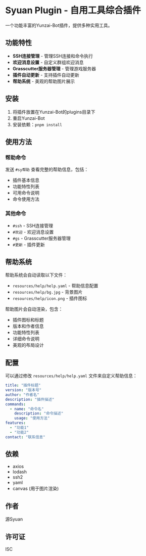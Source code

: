 # Syuan Plugin - 自用工具综合插件

一个功能丰富的Yunzai-Bot插件，提供多种实用工具。

## 功能特性

- **SSH连接管理** - 管理SSH连接和命令执行
- **欢迎消息设置** - 自定义群组欢迎消息
- **Grasscutter服务器管理** - 管理游戏服务器
- **插件自动更新** - 支持插件自动更新
- **帮助系统** - 美观的帮助图片展示

## 安装

1. 将插件放置在Yunzai-Bot的plugins目录下
2. 重启Yunzai-Bot
3. 安装依赖：`pnpm install`

## 使用方法

### 帮助命令
发送 `#sy帮助` 查看完整的帮助信息，包括：
- 插件基本信息
- 功能特性列表
- 可用命令说明
- 命令使用方法

### 其他命令
- `#ssh` - SSH连接管理
- `#欢迎` - 欢迎消息设置
- `#gs` - Grasscutter服务器管理
- `#更新` - 插件更新

## 帮助系统

帮助系统会自动读取以下文件：
- `resources/help/help.yaml` - 帮助信息配置
- `resources/help/bg.jpg` - 背景图片
- `resources/help/icon.png` - 插件图标

帮助图片会自动渲染，包含：
- 插件图标和标题
- 版本和作者信息
- 功能特性列表
- 详细命令说明
- 美观的布局设计

## 配置

可以通过修改 `resources/help/help.yaml` 文件来自定义帮助信息：

```yaml
title: "插件标题"
version: "版本号"
author: "作者名"
description: "插件描述"
commands:
  - name: "命令名"
    description: "命令描述"
    usage: "使用方法"
features:
  - "功能1"
  - "功能2"
contact: "联系信息"
```

## 依赖

- axios
- lodash
- ssh2
- yaml
- canvas (用于图片渲染)

## 作者

源Syuan

## 许可证

ISC
